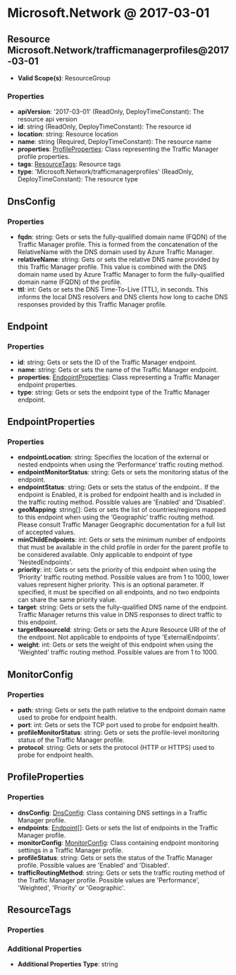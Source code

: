 # Microsoft.Network @ 2017-03-01

## Resource Microsoft.Network/trafficmanagerprofiles@2017-03-01
* **Valid Scope(s)**: ResourceGroup
### Properties
* **apiVersion**: '2017-03-01' (ReadOnly, DeployTimeConstant): The resource api version
* **id**: string (ReadOnly, DeployTimeConstant): The resource id
* **location**: string: Resource location
* **name**: string (Required, DeployTimeConstant): The resource name
* **properties**: [ProfileProperties](#profileproperties): Class representing the Traffic Manager profile properties.
* **tags**: [ResourceTags](#resourcetags): Resource tags
* **type**: 'Microsoft.Network/trafficmanagerprofiles' (ReadOnly, DeployTimeConstant): The resource type

## DnsConfig
### Properties
* **fqdn**: string: Gets or sets the fully-qualified domain name (FQDN) of the Traffic Manager profile.  This is formed from the concatenation of the RelativeName with the DNS domain used by Azure Traffic Manager.
* **relativeName**: string: Gets or sets the relative DNS name provided by this Traffic Manager profile.  This value is combined with the DNS domain name used by Azure Traffic Manager to form the fully-qualified domain name (FQDN) of the profile.
* **ttl**: int: Gets or sets the DNS Time-To-Live (TTL), in seconds.  This informs the local DNS resolvers and DNS clients how long to cache DNS responses provided by this Traffic Manager profile.

## Endpoint
### Properties
* **id**: string: Gets or sets the ID of the Traffic Manager endpoint.
* **name**: string: Gets or sets the name of the Traffic Manager endpoint.
* **properties**: [EndpointProperties](#endpointproperties): Class representing a Traffic Manager endpoint properties.
* **type**: string: Gets or sets the endpoint type of the Traffic Manager endpoint.

## EndpointProperties
### Properties
* **endpointLocation**: string: Specifies the location of the external or nested endpoints when using the ‘Performance’ traffic routing method.
* **endpointMonitorStatus**: string: Gets or sets the monitoring status of the endpoint.
* **endpointStatus**: string: Gets or sets the status of the endpoint..  If the endpoint is Enabled, it is probed for endpoint health and is included in the traffic routing method.  Possible values are 'Enabled' and 'Disabled'.
* **geoMapping**: string[]: Gets or sets the list of countries/regions mapped to this endpoint when using the ‘Geographic’ traffic routing method. Please consult Traffic Manager Geographic documentation for a full list of accepted values.
* **minChildEndpoints**: int: Gets or sets the minimum number of endpoints that must be available in the child profile in order for the parent profile to be considered available. Only applicable to endpoint of type 'NestedEndpoints'.
* **priority**: int: Gets or sets the priority of this endpoint when using the ‘Priority’ traffic routing method. Possible values are from 1 to 1000, lower values represent higher priority. This is an optional parameter.  If specified, it must be specified on all endpoints, and no two endpoints can share the same priority value.
* **target**: string: Gets or sets the fully-qualified DNS name of the endpoint.  Traffic Manager returns this value in DNS responses to direct traffic to this endpoint.
* **targetResourceId**: string: Gets or sets the Azure Resource URI of the of the endpoint.  Not applicable to endpoints of type 'ExternalEndpoints'.
* **weight**: int: Gets or sets the weight of this endpoint when using the 'Weighted' traffic routing method. Possible values are from 1 to 1000.

## MonitorConfig
### Properties
* **path**: string: Gets or sets the path relative to the endpoint domain name used to probe for endpoint health.
* **port**: int: Gets or sets the TCP port used to probe for endpoint health.
* **profileMonitorStatus**: string: Gets or sets the profile-level monitoring status of the Traffic Manager profile.
* **protocol**: string: Gets or sets the protocol (HTTP or HTTPS) used to probe for endpoint health.

## ProfileProperties
### Properties
* **dnsConfig**: [DnsConfig](#dnsconfig): Class containing DNS settings in a Traffic Manager profile.
* **endpoints**: [Endpoint](#endpoint)[]: Gets or sets the list of endpoints in the Traffic Manager profile.
* **monitorConfig**: [MonitorConfig](#monitorconfig): Class containing endpoint monitoring settings in a Traffic Manager profile.
* **profileStatus**: string: Gets or sets the status of the Traffic Manager profile.  Possible values are 'Enabled' and 'Disabled'.
* **trafficRoutingMethod**: string: Gets or sets the traffic routing method of the Traffic Manager profile.  Possible values are 'Performance', 'Weighted', 'Priority' or 'Geographic'.

## ResourceTags
### Properties
### Additional Properties
* **Additional Properties Type**: string

